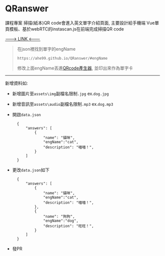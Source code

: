 # QRanswer

課程專案
掃描(紙本)QR code會進入英文單字介紹頁面, 主要設計給手機端
Vue單頁模板、基於webRTC的instascan.js在前端完成掃描QR code

[---> LINK <---](https://ahe99.github.io/QRanswer/#Apple)

> 在json裡找到單字的engName
>
> `https://ahe99.github.io/QRanswer/#engName`
>
> 修改上面engName丟進[QRcode產生器](http://www.quickmark.com.tw/cht/qrcode-datamatrix-generator/default.asp?qrLink), 並印出來作為單字卡

---

新增資料如:

* 新增圖片至`assets\img`副檔名限制`.jpg` ex.`dog.jpg`

* 新增音訊至`assets\audio`副檔名限制`.mp3` ex.`dog.mp3`

* 開啟`data.json`

        {
            "answers": [
                {
                    "name": "貓咪",
                    "engName":"cat",
                    "description": "喵喵！",
                }
            ]
        }

* 更改`data.json`如下

        {
            "answers": [
                {
                    "name": "貓咪",
                    "engName":"cat",
                    "description": "喵喵！",
                },
                {
                    "name": "狗狗",
                    "engName":"dog",
                    "description": "旺旺！",
                }
            ]
        }

* 發PR
